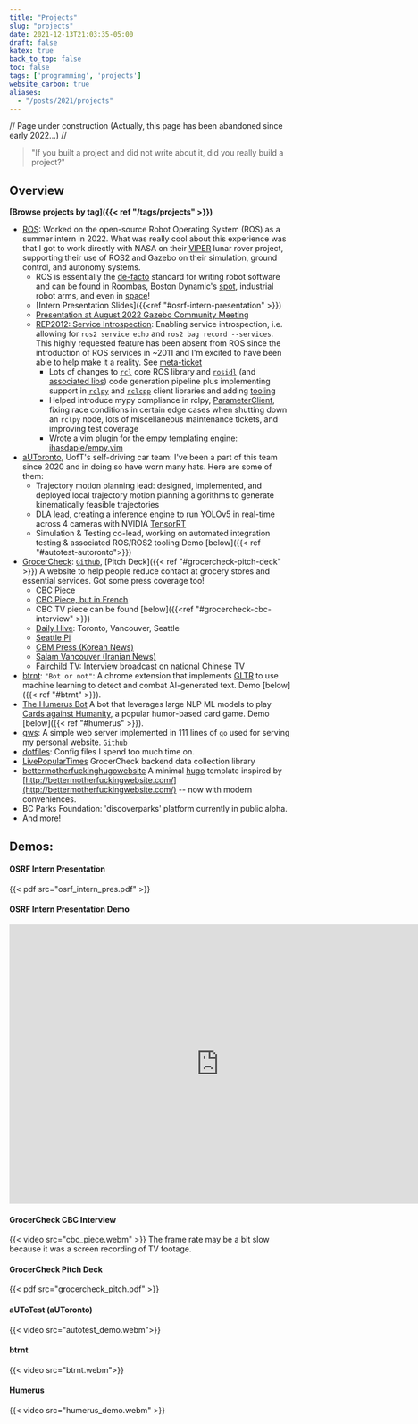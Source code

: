 ```yaml
---
title: "Projects"
slug: "projects"
date: 2021-12-13T21:03:35-05:00
draft: false
katex: true
back_to_top: false
toc: false
tags: ['programming', 'projects']
website_carbon: true
aliases:
  - "/posts/2021/projects"
---
```


// Page under construction (Actually, this page has been abandoned since early 2022...) //   

> "If you built a project and did not write about it, did you really build a project?"

## Overview
**[Browse projects by tag]({{< ref "/tags/projects" >}})**
- [ROS](https://www.ros.org/): Worked on the open-source Robot Operating System (ROS) as a summer intern in 2022. What was really cool about this experience was that I got to work directly with NASA on their [VIPER](https://www.nasa.gov/viper/) lunar rover project, supporting their use of ROS2 and Gazebo on their simulation, ground control, and autonomy systems.
  - ROS is essentially the [de-facto](http://www.cse.sc.edu/~jokane/agitr/) standard for writing robot software and can be found in Roombas, Boston Dynamic's [spot](http://wiki.ros.org/Robots/Spot), industrial robot arms, and even in [space](https://www.openrobotics.org/blog/2022/2/2/rosinspace)!
  - [Intern Presentation Slides]({{<ref "#osrf-intern-presentation" >}})
  - [Presentation at August 2022 Gazebo Community Meeting](https://youtu.be/3qIYnQmpa1Q?t=2501)
  - [REP2012: Service Introspection](https://github.com/ros-infrastructure/rep/pull/360): Enabling service introspection, i.e. allowing for `ros2 service echo` and `ros2 bag record --services`. This highly requested feature has been absent from ROS since the introduction of ROS services in ~2011 and I'm excited to have been able to help make it a reality. See [meta-ticket](https://github.com/ros2/ros2/issues/1285)
    - Lots of changes to [`rcl`](https://github.com/ros2/rcl/pull/997) core ROS library and [`rosidl`](https://github.com/ros2/rosidl/pull/700) (and [associated libs](https://github.com/ros2/rosidl_typesupport/pull/127)) code generation pipeline plus implementing support in [`rclpy`](https://github.com/ros2/rclpy/pull/988) and [`rclcpp`](https://github.com/ros2/rclcpp/pull/1985) client libraries and adding [tooling](https://github.com/ros2/ros2cli/pull/745)
    - Helped introduce mypy compliance in rclpy, [ParameterClient](https://github.com/ros2/rclpy/pull/959), fixing race conditions in certain edge cases when shutting down an `rclpy` node, lots of miscellaneous maintenance tickets, and improving test coverage
    - Wrote a vim plugin for the [empy](http://www.alcyone.com/software/empy/) templating engine: [ihasdapie/empy.vim](https://github.com/ihasdapie/empy.vim)
- [aUToronto](https://www.autodrive.utoronto.ca/), UofT's self-driving car team: I've been a part of this team since 2020 and in doing so have worn many hats. Here are some of them:
  - Trajectory motion planning lead: designed, implemented, and deployed local trajectory motion planning algorithms to generate kinematically feasible trajectories
  - DLA lead, creating a inference engine to run YOLOv5 in real-time across 4 cameras with NVIDIA [TensorRT](https://github.com/NVIDIA/TensorRT/)
  - Simulation & Testing co-lead, working on automated integration testing & associated ROS/ROS2 tooling Demo [below]({{< ref "#autotest-autoronto">}})
- [GrocerCheck](https://grocercheck.ca/): [`Github`](https://github.com/GrocerCheck/GrocerCheck), [Pitch Deck]({{< ref "#grocercheck-pitch-deck" >}})  A website to help people reduce contact at grocery stores and essential services.  Got some press coverage too!
     - [CBC Piece](https://www.cbc.ca/news/canada/british-columbia/bc-youth-entrepreneurs-covid19-1.5784637)
     - [CBC Piece, but in French](https://ici.radio-canada.ca/nouvelle/1746337/emploi-pandemie-entrepreneuriat-bakd-grocercheck)
     - CBC TV piece can be found [below]({{<ref "#grocercheck-cbc-interview" >}})
     - [Daily Hive](https://dailyhive.com/seattle/new-website-grocercheck-seattle): Toronto, Vancouver, Seattle
     - [Seattle Pi](https://www.seattlepi.com/coronavirus/article/new-website-checks-grocery-store-crowds-capacity-15297891.php)
     - [CBM Press (Korean News)](https://cbmpress.com/bbs/board.php?bo_table=vnews&wr_id=5388&sst=wr_hit&sod=asc&sop=and&page=71)
     - [Salam Vancouver (Iranian News)](https://www.salamvancouver.com/news/vancouver-and-bc-news/grocercheck-%D8%A8%D9%87-%D8%B4%D9%85%D8%A7-%D8%A7%D9%85%DA%A9%D8%A7%D9%86-%D9%85%DB%8C-%D8%AF%D9%87%D8%AF-%D8%AA%D8%A7-%D8%A8%D8%B1-%D9%81%D8%B1%D9%88%D8%B4%DA%AF%D8%A7%D9%87-%D9%87%D8%A7%DB%8C/)
     - [Fairchild TV](https://www.fairchildtv.com/): Interview broadcast on national Chinese TV
- [btrnt](https://github.com/btrnt): `"Bot or not"`: A chrome extension that implements [GLTR](http://gltr.io/) to use machine learning to detect and combat AI-generated text. Demo [below]({{< ref "#btrnt" >}}).
- [The Humerus Bot](https://github.com/UTMIST/humerus) A bot that leverages large NLP ML models to play [Cards against Humanity](https://www.cardsagainsthumanity.com/), a popular humor-based card game. Demo [below]({{< ref "#humerus" >}}).
- [gws](https://chenbrian.ca/posts/2021/12/go-web-server/): A simple web server implemented in 111 lines of `go` used for serving my personal website. [`Github`](https://github.com/ihasdapie/gws)
- [dotfiles](https://github.com/ihasdapie/dotfiles): Config files I spend too much time on.
- [LivePopularTimes](https://github.com/GrocerCheck/LivePopularTimes) GrocerCheck backend data collection library
- [bettermotherfuckinghugowebsite](https://github.com/ihasdapie/bettermotherfuckinghugowebsite/) A minimal [hugo](https://gohugo.io) template inspired by [http://bettermotherfuckingwebsite.com/](http://bettermotherfuckingwebsite.com/) -- now with modern conveniences.
- BC Parks Foundation: 'discoverparks' platform currently in public alpha.
- And more!


## Demos:

#### OSRF Intern Presentation
{{< pdf src="osrf_intern_pres.pdf" >}}

#### OSRF Intern Presentation Demo
<iframe width="750" height="500" src="https://www.youtube.com/embed/3qIYnQmpa1Q" title="YouTube video player" frameborder="0" allow="accelerometer; autoplay; clipboard-write; encrypted-media; gyroscope; picture-in-picture" allowfullscreen></iframe>

#### GrocerCheck CBC Interview
{{< video src="cbc_piece.webm" >}}
The frame rate may be a bit slow because it was a screen recording of TV footage.

#### GrocerCheck Pitch Deck
{{< pdf src="grocercheck_pitch.pdf" >}}



#### aUToTest (aUToronto)
{{< video src="autotest_demo.webm">}}


#### btrnt
{{< video src="btrnt.webm">}}


#### Humerus
{{< video src="humerus_demo.webm" >}}



